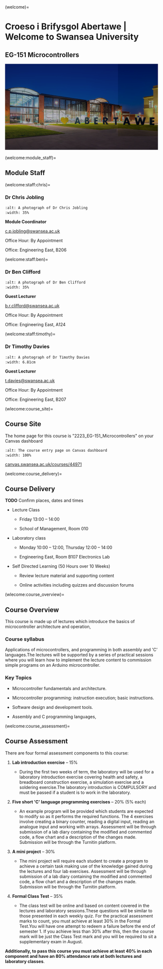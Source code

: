 (welcome)=
# Croeso i Brifysgol Abertawe | Welcome to Swansea University

## EG-151 Microcontrollers

![](pictures/image1.png) 


(welcome:module_staff)=
## Module Staff


(welcome:staff:chris)=
###  Dr Chris Jobling

```{image} pictures/chris.jpg
:alt: A photograph of Dr Chris Jobling
:width: 35%
```

**Module Coordinator**

[c.p.jobling@swansea.ac.uk](mailto:c.p.jobling@swansea.ac.uk)

Office Hour: By Appointment 

Office: Engineering East, B206


(welcome:staff:ben)=
### Dr Ben Clifford

```{image} pictures/ben.png
:alt: A photograph of Dr Ben Clifford
:width: 35%
```

**Guest Lecturer**

[b.r.clifford@swansea.ac.uk](mailto:b.r.clifford@swansea.ac.uk)

Office Hour: By Appointment 

Office: Engineering East, A124


(welcome:staff:timothy)=
###  Dr Timothy Davies

```{image} pictures/tim.jpg
:alt: A photograph of Dr Timothy Davies
:width: 6.81cm
```

**Guest Lecturer**

[t.davies@swansea.ac.uk](mailto:t.davies@swansea.ac.uk)

Office Hour: By Appointment 

Office: Engineering East, B207


(wlecome:course_site)=
## Course Site

The home page for this course is "2223_EG-151_Microcontrollers" on your Canvas dashboard

```{image} pictures/image8.png
:alt: The course entry page on Canvas dashboard
:width: 100%
```

[canvas.swansea.ac.uk/courses/44971](https://canvas.swansea.ac.uk/courses/44971)




(welcome:course_delivery)=
## Course Delivery

**TODO** Confirm places, dates and times

-   Lecture Class

    -   Friday 13:00 &ndash; 14:00

    -   School of Management, Room 010

-   Laboratory class

    -   Monday 10:00 &ndash; 12:00, Thursday 12:00  &ndash; 14:00

    -   Engineering East, Room B107 Electronics Lab

-   Self Directed Learning (50 Hours over 10 Weeks)

    -   Review lecture material and supporting content

    -   Online activities including quizzes and discussion forums


(wlecome:course_overview)=
## Course Overview

This course is made up of lectures which introduce the basics of microcontroller architecture and operation,

### Course syllabus

Applications of microcontrollers, and programming in both assembly and 'C' languages.The lectures will be supported by a series of practical sessions where you will learn how to implement the lecture content to commission simple programs on an Arduino microcontroller.

### Key Topics

-   Microcontroller fundamentals and architecture.

-   Microcontroller programming: instruction execution; basic instructions.

-   Software design and development tools.

-   Assembly and C programming languages,


(welcome:course_assessment)=
## Course Assessment

There are four formal assessment components to this course:

1.  **Lab introduction exercise** &ndash; 15%

    -   During the first two weeks of term, the laboratory will be used
        for a laboratory introduction exercise covering health and
        safety, a breadboard construction exercise, a simulation
        exercise and a soldering exercise.The laboratory introduction is
        COMPULSORY and must be passed if a student is to work in the
        laboratory.

2.  **Five short 'C' language programming exercises** &ndash; 20% (5% each)

    -   An example program will be provided which students are expected
        to modify so as it performs the required functions. The 4
        exercises involve creating a binary counter, reading a digital
        input, reading an analogue input and working with arrays.
        Assessment will be through submission of a lab diary containing
        the modified and commented code, a flow chart and a description
        of the changes made. Submission will be through the Turnitin
        platform.


3.  **A mini project** &ndash; 30%

    -   The mini project will require each student to create a program
        to achieve a certain task making use of the knowledge gained
        during the lectures and four lab exercises. Assessment will be
        through submission of a lab diary containing the modified and
        commented code, a flow chart and a description of the changes
        made. Submission will be through the Turnitin platform.

4.  **Formal Class Test**  &ndash; 35%

    -   The class test will be online and based on content covered in the
        lectures and laboratory sessions.These questions will be similar
        to those presented in each weekly quiz. For the practical
        assessment marks to count, you must achieve at least 30% in the
        Formal Test.You will have one attempt to redeem a failure before
        the end of semester 1. If you achieve less than 30% after this,
        then the course mark will be just the Class Test mark and you
        will be required to sit a supplementary exam in August.

**Additionally, to pass this course you must achieve at least 40% in each component and have an 80% attendance rate at both lectures and laboratory classes**.

```python

```
